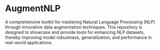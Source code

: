 # AugmentNLP
A comprehensive toolkit for mastering Natural Language Processing (NLP) through innovative data augmentation techniques. This repository is designed to showcase and provide tools for enhancing NLP datasets, thereby improving model robustness, generalization, and performance in real-world applications.
